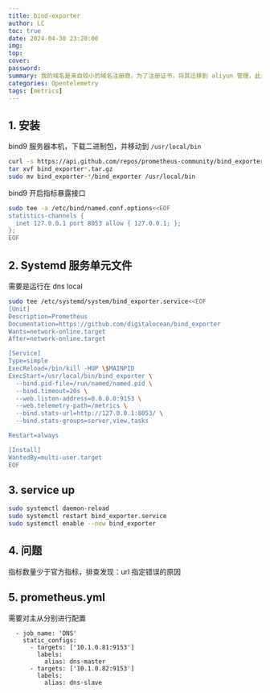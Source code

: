 ```yaml
---
title: bind-exporter
author: LC
toc: true
date: 2024-04-30 23:20:00
img:
top:
cover:
password:
summary: 我的域名是来自较小的域名注册商，为了注册证书，将其迁移到 aliyun 管理，此处是来自阿里云的教程
categories: Opentelemetry
tags: [metrics]
---
```


## 1. 安装
bind9 服务器本机，下载二进制包，并移动到 `/usr/local/bin`
```bash
curl -s https://api.github.com/repos/prometheus-community/bind_exporter/releases/latest | grep browser_download_url | grep linux-amd64 |  cut -d '"' -f 4 | wget -qi -
tar xvf bind_exporter*.tar.gz
sudo mv bind_exporter-*/bind_exporter /usr/local/bin
```
bind9 开启指标暴露接口
```bash
sudo tee -a /etc/bind/named.conf.options<<EOF
statistics-channels {
  inet 127.0.0.1 port 8053 allow { 127.0.0.1; };
};
EOF
```

## 2. Systemd 服务单元文件
需要是运行在 dns local
```bash
sudo tee /etc/systemd/system/bind_exporter.service<<EOF
[Unit]
Description=Prometheus
Documentation=https://github.com/digitalocean/bind_exporter
Wants=network-online.target
After=network-online.target

[Service]
Type=simple
ExecReload=/bin/kill -HUP \$MAINPID
ExecStart=/usr/local/bin/bind_exporter \
  --bind.pid-file=/run/named/named.pid \
  --bind.timeout=20s \
  --web.listen-address=0.0.0.0:9153 \
  --web.telemetry-path=/metrics \
  --bind.stats-url=http://127.0.0.1:8053/ \
  --bind.stats-groups=server,view,tasks

Restart=always

[Install]
WantedBy=multi-user.target
EOF
```
## 3. service up
```bash
sudo systemctl daemon-reload
sudo systemctl restart bind_exporter.service
sudo systemctl enable --now bind_exporter
```
## 4. 问题
指标数量少于官方指标，排查发现：url 指定错误的原因

## 5. prometheus.yml
需要对主从分别进行配置
```
  - job_name: 'DNS'
    static_configs:
      - targets: ['10.1.0.81:9153']
        labels:
          alias: dns-master
      - targets: ['10.1.0.82:9153']
        labels:
          alias: dns-slave
```
